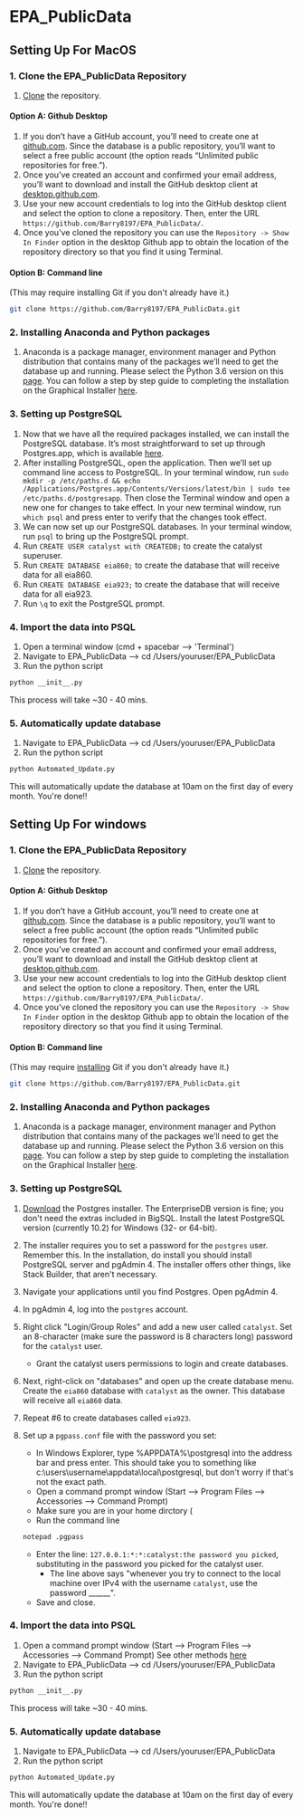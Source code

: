 # EPA_PublicData

## Setting Up For MacOS

### 1. Clone the EPA_PublicData Repository

1. [Clone](https://help.github.com/articles/cloning-a-repository/) the repository.

#### Option A: Github Desktop

  1. If you don’t have a GitHub account, you’ll need to create one at [github.com](https://github.com). Since the database is a public repository, you’ll want to select a free public account (the option reads “Unlimited public repositories for free.”).
  2. Once you’ve created an account and confirmed your email address, you’ll want to download and install the GitHub desktop client at [desktop.github.com](https://desktop.github.com/).
  3. Use your new account credentials to log into the GitHub desktop client and select the option to clone a repository. Then, enter the URL `https://github.com/Barry8197/EPA_PublicData/`.
  4. Once you've cloned the repository you can use the `Repository -> Show In Finder` option in the desktop Github app to obtain the location of the repository directory so that you find it using Terminal.

#### Option B: Command line
(This may require installing Git if you don't already have it.)
```sh
git clone https://github.com/Barry8197/EPA_PublicData.git
```

### 2. Installing Anaconda and Python packages
1. Anaconda is a package manager, environment manager and Python distribution that contains many of the packages we’ll need to get the database up and running. Please select the Python 3.6 version on this [page](https://www.anaconda.com/download/). You can follow a step by step guide to completing the installation on the Graphical Installer [here](https://docs.continuum.io/anaconda/install/mac-os#macos-graphical-install).

### 3. Setting up PostgreSQL

1. Now that we have all the required packages installed, we can install the PostgreSQL database. It’s most straightforward to set up through Postgres.app, which is available [here](http://postgresapp.com/).
2. After installing PostgreSQL, open the application. Then we’ll set up command line access to PostgreSQL. In your terminal window, run `sudo mkdir -p /etc/paths.d &&
echo /Applications/Postgres.app/Contents/Versions/latest/bin | sudo tee /etc/paths.d/postgresapp`. Then close the Terminal window and open a new one for changes to take effect. In your new terminal window, run `which psql` and press enter to verify that the changes took effect.
3. We can now set up our PostgreSQL databases. In your terminal window, run `psql` to bring up the PostgreSQL prompt.
  1. Run `CREATE USER catalyst with CREATEDB;` to create the catalyst superuser.
  2. Run `CREATE DATABASE eia860;` to create the database that will receive data for all eia860.
  3. Run `CREATE DATABASE eia923;` to create the database that will receive data for all eia923.
  4. Run `\q` to exit the PostgreSQL prompt.
  
### 4. Import the data into PSQL

1. Open a terminal window (cmd + spacebar --> 'Terminal')
2. Navigate to EPA_PublicData --> cd /Users/youruser/EPA_PublicData
3. Run the python script
```sh
python __init__.py
```
This process will take ~30 - 40 mins. 

### 5. Automatically update database

1. Navigate to EPA_PublicData --> cd /Users/youruser/EPA_PublicData
2. Run the python script

```sh
python Automated_Update.py
```
This will automatically update the database at 10am on the first day of every month.
You're done!!

## Setting Up For windows

### 1. Clone the EPA_PublicData Repository

1. [Clone](https://help.github.com/articles/cloning-a-repository/) the repository.

#### Option A: Github Desktop

  1. If you don’t have a GitHub account, you’ll need to create one at [github.com](https://github.com). Since the database is a public repository, you’ll want to select a free public account (the option reads “Unlimited public repositories for free.”).
  2. Once you’ve created an account and confirmed your email address, you’ll want to download and install the GitHub desktop client at [desktop.github.com](https://desktop.github.com/).
  3. Use your new account credentials to log into the GitHub desktop client and select the option to clone a repository. Then, enter the URL `https://github.com/Barry8197/EPA_PublicData/`.
  4. Once you've cloned the repository you can use the `Repository -> Show In Finder` option in the desktop Github app to obtain the location of the repository directory so that you find it using Terminal.

#### Option B: Command line
(This may require [installing](https://gitforwindows.org/) Git if you don't already have it.)
```sh
git clone https://github.com/Barry8197/EPA_PublicData.git
```
### 2. Installing Anaconda and Python packages
1. Anaconda is a package manager, environment manager and Python distribution that contains many of the packages we’ll need to get the database up and running. Please select the Python 3.6 version on this [page](https://www.anaconda.com/download/). You can follow a step by step guide to completing the installation on the Graphical Installer [here](https://docs.continuum.io/anaconda/install/windows).

### 3. Setting up PostgreSQL


1. [Download](https://www.postgresql.org/download/windows/) the Postgres installer.
The EnterpriseDB version is fine; you don't need the extras included in BigSQL.
Install the latest PostgreSQL version (currently 10.2) for Windows (32- or 64-bit).

2. The installer requires you to set a password for the `postgres` user.
Remember this.
In the installation, do install you should install PostgreSQL server and pgAdmin 4.
The installer offers other things, like Stack Builder, that aren't necessary.

3. Navigate your applications until you find Postgres. Open pgAdmin 4.


4. In pgAdmin 4, log into the `postgres` account.
5. Right click "Login/Group Roles" and add a new user called `catalyst`. Set an 8-character (make sure the password is 8 characters long) password for the `catalyst` user.
    - Grant the catalyst users permissions to login and create databases.
6. Next, right-click on "databases" and open up the create database menu.
Create the `eia860` database with `catalyst` as the owner. This database will receive all `eia860` data.
7. Repeat #6 to create databases called `eia923`.
8. Set up a `pgpass.conf` file with the password you set:
    - In Windows Explorer, type %APPDATA%\postgresql into the address bar and press enter. This should take you to something like c:\users\username\appdata\local\postgresql, but don't worry if that's not the exact path.
    - Open a command prompt window (Start --> Program Files --> Accessories --> Command Prompt) 
    - Make sure you are in your home dirctory (
    - Run the command line
    ```sh
    notepad .pgpass 
    ```
    - Enter the line: `127.0.0.1:*:*:catalyst:the password you picked`, substituting in the password you picked for the catalyst user.
        - The line above says "whenever you try to connect to the local machine over IPv4 with the username `catalyst`, use the password ______".
    - Save and close.

### 4. Import the data into PSQL

1. Open a command prompt window (Start --> Program Files --> Accessories --> Command Prompt) 
See other methods [here](https://www.quora.com/How-do-I-open-terminal-in-windows)
2. Navigate to EPA_PublicData --> cd /Users/youruser/EPA_PublicData
3. Run the python script
```sh
python __init__.py
```
This process will take ~30 - 40 mins. 

### 5. Automatically update database

1. Navigate to EPA_PublicData --> cd /Users/youruser/EPA_PublicData
2. Run the python script

```sh
python Automated_Update.py
```
This will automatically update the database at 10am on the first day of every month.
You're done!!
